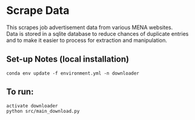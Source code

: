 # Scrape Data

This scrapes job advertisement data from various MENA websites.  
Data is stored in a sqlite database to reduce chances of
duplicate entries and to make it easier to process for
extraction and manipulation.


## Set-up Notes (local installation)

```
conda env update -f environment.yml -n downloader 
```

## To run:

```
activate downloader
python src/main_download.py
```

